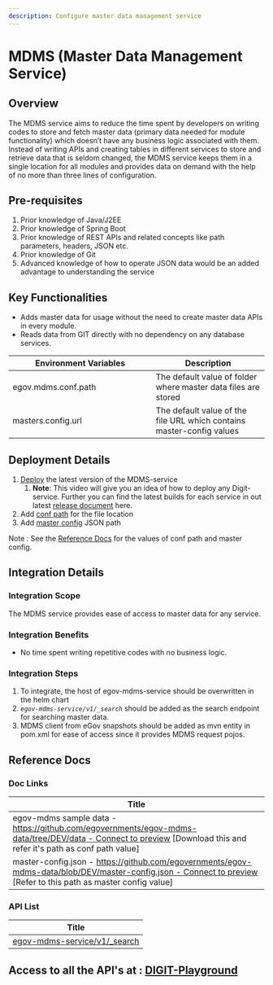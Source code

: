```yaml
---
description: Configure master data management service
---
```


# MDMS (Master Data Management Service)

## Overview

The MDMS service aims to reduce the time spent by developers on writing codes to store and fetch master data (primary data needed for module functionality) which doesn’t have any business logic associated with them. Instead of writing APIs and creating tables in different services to store and retrieve data that is seldom changed, the MDMS service keeps them in a single location for all modules and provides data on demand with the help of no more than three lines of configuration.

## **Pre-requisites**

1. Prior knowledge of Java/J2EE
2. Prior knowledge of Spring Boot
3. Prior knowledge of REST APIs and related concepts like path parameters, headers, JSON etc.
4. Prior knowledge of Git
5. Advanced knowledge of how to operate JSON data would be an added advantage to understanding the service

## **Key Functionalities**

* Adds master data for usage without the need to create master data APIs in every module.
* Reads data from GIT directly with no dependency on any database services.

<table><thead><tr><th width="266">Environment Variables</th><th>Description</th></tr></thead><tbody><tr><td>egov.mdms.conf.path</td><td>The default value of folder where master data files are stored</td></tr><tr><td>masters.config.url</td><td>The default value of the file URL which contains master-config values</td></tr></tbody></table>

## Deployment Details <a href="#deployment-details" id="deployment-details"></a>

1. [Deploy](../../../../guides/installation-guide/digit-deployment/deployment-key-concepts/deploying-digit-services.md) the latest version of the MDMS-service
   1. **Note**: This video will give you an idea of how to deploy any Digit-service. Further you can find the  latest builds for each service in out latest [release document](../../../releases/digit-2.9-lts/service-build-updates.md) here.
2. Add [conf path](https://github.com/egovernments/Digit-Core/blob/f7b71c2e2b5c312b94b4738749a781d0ef874eab/core-services/egov-mdms-service/src/main/resources/application.properties#L7) for the file location
3. Add [master config](https://github.com/egovernments/Digit-Core/blob/f7b71c2e2b5c312b94b4738749a781d0ef874eab/core-services/egov-mdms-service/src/main/resources/application.properties#L8) JSON path

Note : See the [Reference Docs](./#reference-docs) for the values of conf path and master config.

## **Integration Details**

### Integration Scope <a href="#integration-scope" id="integration-scope"></a>

The MDMS service provides ease of access to master data for any service.

### Integration Benefits <a href="#integration-benefits" id="integration-benefits"></a>

* No time spent writing repetitive codes with no business logic.

### Integration Steps <a href="#steps-to-integration" id="steps-to-integration"></a>

1. To integrate, the host of egov-mdms-service should be overwritten in the helm chart
2. _`egov-mdms-service/v1/_search`_ should be added as the search endpoint for searching master data.
3. MDMS client from eGov snapshots should be added as mvn entity in pom.xml for ease of access since it provides MDMS request pojos.

## Reference Docs

### Doc Links

| Title                                                                                                                                                                                                                                           |
| ----------------------------------------------------------------------------------------------------------------------------------------------------------------------------------------------------------------------------------------------- |
| egov-mdms sample data - [https://github.com/egovernments/egov-mdms-data/tree/DEV/data - Connect to preview](https://github.com/egovernments/egov-mdms-data/tree/DEV/data) \[Download this and refer it's path as conf path value]               |
| master-config.json - [https://github.com/egovernments/egov-mdms-data/blob/DEV/master-config.json - Connect to preview](https://github.com/egovernments/egov-mdms-data/blob/DEV/master-config.json) \[Refer to this path as master config value] |

### API List <a href="#api-list" id="api-list"></a>

| Title                                                                                        |
| -------------------------------------------------------------------------------------------- |
| [egov-mdms-service/v1/\_search](https://www.getpostman.com/collections/fcc9a71375b674de1308) |

## Access to all the API's at  : [DIGIT-Playground](https://digit-api.apidog.io/doc-507201)&#x20;
